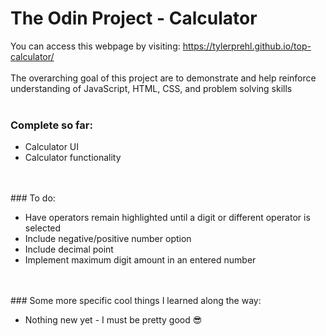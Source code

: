 #  The Odin Project - Calculator
You can access this webpage by visiting: https://tylerprehl.github.io/top-calculator/
<br><br>
The overarching goal of this project are to demonstrate and help reinforce understanding of JavaScript, HTML, CSS, and problem solving skills
<br><br>
### Complete so far:
<ul>
<li>Calculator UI
<li>Calculator functionality
</ul>
<br><br>
### To do:
<ul>
<li>Have operators remain highlighted until a digit or different operator is selected</li>
<li>Include negative/positive number option</li>
<li>Include decimal point</li>
<li>Implement maximum digit amount in an entered number</li>
</ul>
<br><br>
### Some more specific cool things I learned along the way:
<ul>
<li>Nothing new yet - I must be pretty good &#x1F60E;</li>
</ul>
